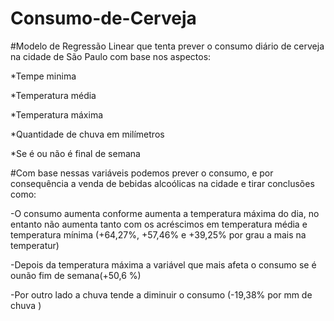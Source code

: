 # Consumo-de-Cerveja

#Modelo de Regressão Linear que tenta prever o consumo diário de cerveja na cidade de São Paulo com base nos aspectos:

*Tempe  minima

*Temperatura média

*Temperatura máxima

*Quantidade de chuva em milímetros

*Se é ou não é final de semana

#Com base nessas variáveis podemos prever o consumo, e por consequência a venda de bebidas alcoólicas na cidade e tirar conclusões como:

-O consumo aumenta conforme aumenta a temperatura máxima do dia, no entanto não aumenta tanto com os acréscimos em temperatura média e temperatura  mínima (+64,27%, +57,46% e  +39,25%  por grau a mais na temperatur)

-Depois da temperatura máxima a variável que mais afeta o consumo se é ounão fim de semana(+50,6 %)

-Por outro lado a chuva tende a  diminuir o consumo (-19,38% por mm de chuva )

